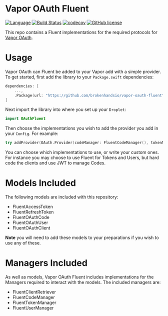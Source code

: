# Vapor OAuth Fluent

[![Language](https://img.shields.io/badge/Swift-3.1-brightgreen.svg)](http://swift.org)
[![Build Status](https://travis-ci.org/brokenhandsio/vapor-oauth-fluent.svg?branch=master)](https://travis-ci.org/brokenhandsio/vapor-oauth-fluent)
[![codecov](https://codecov.io/gh/brokenhandsio/vapor-oauth-fluent/branch/master/graph/badge.svg)](https://codecov.io/gh/brokenhandsio/vapor-oauth-fluent)
[![GitHub license](https://img.shields.io/badge/license-MIT-blue.svg)](https://raw.githubusercontent.com/brokenhandsio/vapor-oauth-fluent/master/LICENSE)

This repo contains a Fluent implementations for the required protocols for [Vapor OAuth](https://github.com/brokenhandsio/vapor-oauth).

# Usage

Vapor OAuth can Fluent be added to your Vapor add with a simple provider. To get started, first add the library to your `Package.swift` dependencies:

```swift
dependencies: [
    ...,
    .Package(url: "https://github.com/brokenhandsio/vapor-oauth-fluent", majorVersion: 0)
]
```

Next import the library into where you set up your `Droplet`:

```swift
import OAuthFluent
```

Then choose the implementations you wish to add the provider you add in your `Config`. For example:

```swift
try addProvider(OAuth.Provider(codeManager: FluentCodeManager(), tokenManager: FluentTokenManager(), clientRetriever: FluentClientRetriever(), authorizeHandler: MyAuthHandler(), userManager: FluentUserManager(), validScopes: ["view_profile", "edit_profile"]))
```

You can choose which implementations to use, or write your custom ones. For instance you may choose to use Fluent for Tokens and Users, but hard code the clients and use JWT to manage Codes.

# Models Included

The following models are included with this repository:

* FluentAccessToken
* FluentRefreshToken
* FluentOAuthCode
* FluentOAuthUser
* FluentOAuthClient

**Note** you will need to add these models to your preparations if you wish to use any of these.

# Managers Included

As well as models, Vapor OAuth Fluent includes implementations for the Managers required to interact with the models. The included managers are:

* FluentClientRetriever
* FluentCodeManager
* FluentTokenManager
* FluentUserManager
